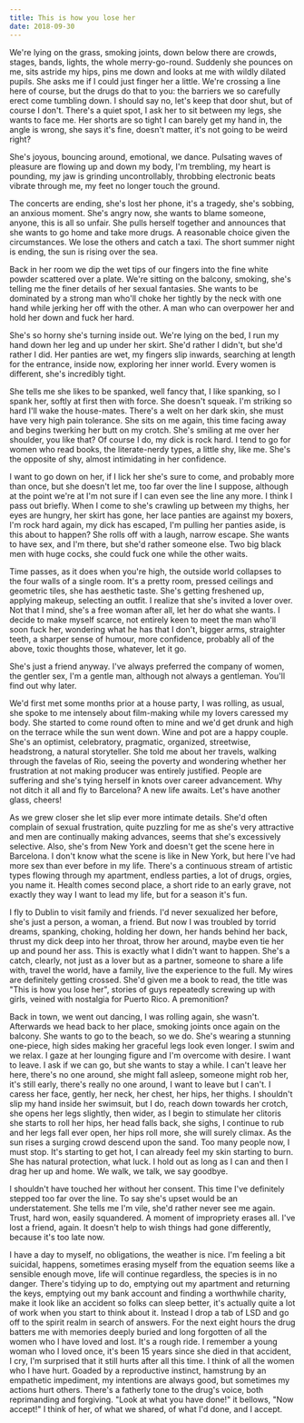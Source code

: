 ```yaml
---
title: This is how you lose her
date: 2018-09-30
---
```


We're lying on the grass, smoking joints, down below there are crowds, stages, bands, lights, the whole merry-go-round.  Suddenly she pounces on me, sits astride my hips, pins me down and looks at me with wildly dilated pupils.  She asks me if I could just finger her a little.  We're crossing a line here of course, but the drugs do that to you: the barriers we so carefully erect come tumbling down.  I should say no, let's keep that door shut, but of course I don't.  There's a quiet spot, I ask her to sit between my legs, she wants to face me.  Her shorts are so tight I can barely get my hand in, the angle is wrong, she says it's fine, doesn't matter, it's not going to be weird right?

She's joyous, bouncing around, emotional, we dance.  Pulsating waves of pleasure are flowing up and down my body, I'm trembling, my heart is pounding, my jaw is grinding uncontrollably, throbbing electronic beats vibrate through me, my feet no longer touch the ground.

The concerts are ending, she's lost her phone, it's a tragedy, she's sobbing, an anxious moment.  She's angry now, she wants to blame someone, anyone, this is all so unfair.  She pulls herself together and announces that she wants to go home and take more drugs.  A reasonable choice given the circumstances.  We lose the others and catch a taxi.  The short summer night is ending, the sun is rising over the sea.

Back in her room we dip the wet tips of our fingers into the fine white powder scattered over a plate.  We're sitting on the balcony, smoking, she's telling me the finer details of her sexual fantasies.  She wants to be dominated by a strong man who'll choke her tightly by the neck with one hand while jerking her off with the other.  A man who can overpower her and hold her down and fuck her hard.

She's so horny she's turning inside out.  We're lying on the bed, I run my hand down her leg and up under her skirt.  She'd rather I didn't, but she'd rather I did.  Her panties are wet, my fingers slip inwards, searching at length for the entrance, inside now, exploring her inner world.  Every women is different, she's incredibly tight.

She tells me she likes to be spanked, well fancy that, I like spanking, so I spank her, softly at first then with force.  She doesn't squeak.  I'm striking so hard I'll wake the house-mates.  There's a welt on her dark skin, she must have very high pain tolerance.  She sits on me again, this time facing away and begins twerking her butt on my crotch.  She's smiling at me over her shoulder, you like that?  Of course I do, my dick is rock hard.  I tend to go for women who read books, the literate-nerdy types, a little shy, like me.  She's the opposite of shy, almost intimidating in her confidence.  

I want to go down on her, if I lick her she's sure to come, and probably more than once, but she doesn't let me, too far over the line I suppose, although at the point we're at I'm not sure if I can even see the line any more.  I think I pass out briefly.   When I come to she's crawling up between my thighs, her eyes are hungry, her skirt has gone, her lace panties are against my boxers, I'm rock hard again, my dick has escaped, I'm pulling her panties aside, is this about to happen?  She rolls off with a laugh, narrow escape.  She wants to have sex, and I'm there, but she'd rather someone else.  Two big black men with huge cocks, she could fuck one while the other waits.

Time passes, as it does when you're high, the outside world collapses to the four walls of a single room.  It's a pretty room, pressed ceilings and geometric tiles, she has aesthetic taste.  She's getting freshened up, applying makeup, selecting an outfit.  I realize that she's invited a lover over.  Not that I mind, she's a free woman after all, let her do what she wants.  I decide to make myself scarce, not entirely keen to meet the man who'll soon fuck her, wondering what he has that I don't, bigger arms, straighter teeth, a sharper sense of humour, more confidence, probably all of the above, toxic thoughts those, whatever, let it go.

She's just a friend anyway.  I've always preferred the company of women, the gentler sex, I'm a gentle man, although not always a gentleman.  You'll find out why later.

We'd first met some months prior at a house party, I was rolling, as usual, she spoke to me intensely about film-making while my lovers caressed my body.  She started to come round often to mine and we'd get drunk and high on the terrace while the sun went down.  Wine and pot are a happy couple.  She's an optimist, celebratory, pragmatic, organized, streetwise, headstrong, a natural storyteller.  She told me about her travels, walking through the favelas of Rio, seeing the poverty and wondering whether her frustration at not making producer was entirely justified.  People are suffering and she's tying herself in knots over career advancement.  Why not ditch it all and fly to Barcelona?  A new life awaits.  Let's have another glass, cheers!

As we grew closer she let slip ever more intimate details.  She'd often complain of sexual frustration, quite puzzling for me as she's very attractive and men are continually making advances, seems that she's excessively selective.  Also, she's from New York and doesn't get the scene here in Barcelona.  I don't know what the scene is like in New York, but here I've had more sex than ever before in my life.  There's a continuous stream of artistic types flowing through my apartment, endless parties, a lot of drugs, orgies, you name it.  Health comes second place, a short ride to an early grave, not exactly they way I want to lead my life, but for a season it's fun.

I fly to Dublin to visit family and friends.  I'd never sexualized her before, she's just a person, a woman, a friend.  But now I was troubled by torrid dreams, spanking, choking, holding her down, her hands behind her back, thrust my dick deep into her throat, throw her around, maybe even tie her up and pound her ass.  This is exactly what I didn't want to happen.  She's a catch, clearly, not just as a lover but as a partner, someone to share a life with, travel the world, have a family, live the experience to the full.  My wires are definitely getting crossed.  She'd given me a book to read, the title was "This is how you lose her", stories of guys repeatedly screwing up with girls, veined with nostalgia for Puerto Rico.  A premonition?

Back in town, we went out dancing, I was rolling again, she wasn't.  Afterwards we head back to her place, smoking joints once again on the balcony.  She wants to go to the beach, so we do.  She's wearing a stunning one-piece, high sides making her graceful legs look even longer.  I swim and we relax.  I gaze at her lounging figure and I'm overcome with desire.  I want to leave.  I ask if we can go, but she wants to stay a while.  I can't leave her here, there's no one around, she might fall asleep, someone might rob her, it's still early, there's really no one around, I want to leave but I can't.  I caress her face, gently, her neck, her chest, her hips, her thighs.  I shouldn't slip my hand inside her swimsuit, but I do, reach down towards her crotch, she opens her legs slightly, then wider, as I begin to stimulate her clitoris she starts to roll her hips, her head falls back, she sighs, I continue to rub and her legs fall ever open, her hips roll more, she will surely climax.  As the sun rises a surging crowd descend upon the sand.  Too many people now, I must stop.  It's starting to get hot, I can already feel my skin starting to burn.  She has natural protection, what luck.  I hold out as long as I can and then I drag her up and home.  We walk, we talk, we say goodbye.

I shouldn't have touched her without her consent.  This time I've definitely stepped too far over the line.  To say she's upset would be an understatement.  She tells me I'm vile, she'd rather never see me again.  Trust, hard won, easily squandered.  A moment of impropriety erases all.  I've lost a friend, again.  It doesn't help to wish things had gone differently, because it's too late now.

I have a day to myself, no obligations, the weather is nice.  I'm feeling a bit suicidal, happens, sometimes erasing myself from the equation seems like a sensible enough move, life will continue regardless, the species is in no danger.  There's tidying up to do, emptying out my apartment and returning the keys, emptying out my bank account and finding a worthwhile charity, make it look like an accident so folks can sleep better, it's actually quite a lot of work when you start to think about it.  Instead I drop a tab of LSD and go off to the spirit realm in search of answers.  For the next eight hours the drug batters me with memories deeply buried and long forgotten of all the women who I have loved and lost.  It's a rough ride.  I remember a young woman who I loved once, it's been 15 years since she died in that accident, I cry, I'm surprised that it still hurts after all this time.  I think of all the women who I have hurt.  Goaded by a reproductive instinct, hamstrung by an empathetic impediment, my intentions are always good, but sometimes my actions hurt others.  There's a fatherly tone to the drug's voice, both reprimanding and forgiving.  "Look at what you have done!" it bellows, "Now accept!"  I think of her, of what we shared, of what I'd done, and I accept.